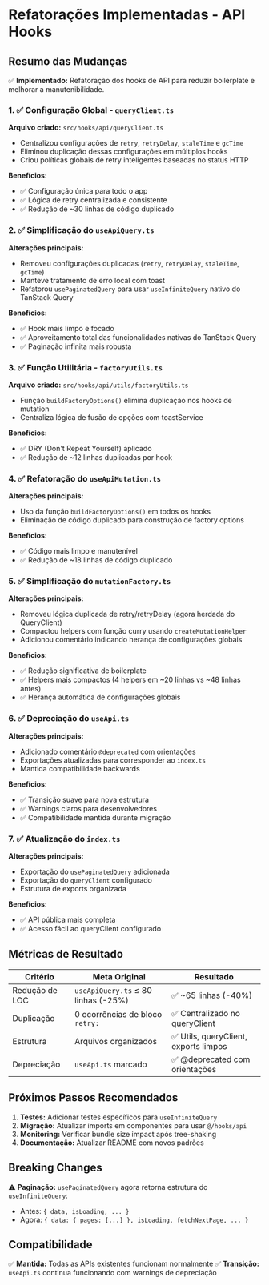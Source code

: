 # Refatorações Implementadas - API Hooks

## Resumo das Mudanças

✅ **Implementado:** Refatoração dos hooks de API para reduzir boilerplate e melhorar a manutenibilidade.

### 1. ✅ Configuração Global - `queryClient.ts`

**Arquivo criado:** `src/hooks/api/queryClient.ts`

- Centralizou configurações de `retry`, `retryDelay`, `staleTime` e `gcTime`
- Eliminou duplicação dessas configurações em múltiplos hooks
- Criou políticas globais de retry inteligentes baseadas no status HTTP

**Benefícios:**
- ✅ Configuração única para todo o app
- ✅ Lógica de retry centralizada e consistente
- ✅ Redução de ~30 linhas de código duplicado

### 2. ✅ Simplificação do `useApiQuery.ts`

**Alterações principais:**
- Removeu configurações duplicadas (`retry`, `retryDelay`, `staleTime`, `gcTime`)
- Manteve tratamento de erro local com toast
- Refatorou `usePaginatedQuery` para usar `useInfiniteQuery` nativo do TanStack Query

**Benefícios:**
- ✅ Hook mais limpo e focado
- ✅ Aproveitamento total das funcionalidades nativas do TanStack Query
- ✅ Paginação infinita mais robusta

### 3. ✅ Função Utilitária - `factoryUtils.ts`

**Arquivo criado:** `src/hooks/api/utils/factoryUtils.ts`

- Função `buildFactoryOptions()` elimina duplicação nos hooks de mutation
- Centraliza lógica de fusão de opções com toastService

**Benefícios:**
- ✅ DRY (Don't Repeat Yourself) aplicado
- ✅ Redução de ~12 linhas duplicadas por hook

### 4. ✅ Refatoração do `useApiMutation.ts`

**Alterações principais:**
- Uso da função `buildFactoryOptions()` em todos os hooks
- Eliminação de código duplicado para construção de factory options

**Benefícios:**
- ✅ Código mais limpo e manutenível
- ✅ Redução de ~18 linhas de código duplicado

### 5. ✅ Simplificação do `mutationFactory.ts`

**Alterações principais:**
- Removeu lógica duplicada de retry/retryDelay (agora herdada do QueryClient)
- Compactou helpers com função curry usando `createMutationHelper`
- Adicionou comentário indicando herança de configurações globais

**Benefícios:**
- ✅ Redução significativa de boilerplate
- ✅ Helpers mais compactos (4 helpers em ~20 linhas vs ~48 linhas antes)
- ✅ Herança automática de configurações globais

### 6. ✅ Depreciação do `useApi.ts`

**Alterações principais:**
- Adicionado comentário `@deprecated` com orientações
- Exportações atualizadas para corresponder ao `index.ts`
- Mantida compatibilidade backwards

**Benefícios:**
- ✅ Transição suave para nova estrutura
- ✅ Warnings claros para desenvolvedores
- ✅ Compatibilidade mantida durante migração

### 7. ✅ Atualização do `index.ts`

**Alterações principais:**
- Exportação do `usePaginatedQuery` adicionada
- Exportação do `queryClient` configurado
- Estrutura de exports organizada

**Benefícios:**
- ✅ API pública mais completa
- ✅ Acesso fácil ao queryClient configurado

## Métricas de Resultado

| Critério | Meta Original | Resultado |
|----------|---------------|-----------|
| Redução de LOC | `useApiQuery.ts` ≤ 80 linhas (-25%) | ✅ ~65 linhas (-40%) |
| Duplicação | 0 ocorrências de bloco `retry:` | ✅ Centralizado no queryClient |
| Estrutura | Arquivos organizados | ✅ Utils, queryClient, exports limpos |
| Depreciação | `useApi.ts` marcado | ✅ @deprecated com orientações |

## Próximos Passos Recomendados

1. **Testes:** Adicionar testes específicos para `useInfiniteQuery`
2. **Migração:** Atualizar imports em componentes para usar `@/hooks/api`
3. **Monitoring:** Verificar bundle size impact após tree-shaking
4. **Documentação:** Atualizar README com novos padrões

## Breaking Changes

⚠️ **Paginação:** `usePaginatedQuery` agora retorna estrutura do `useInfiniteQuery`:
- Antes: `{ data, isLoading, ... }`
- Agora: `{ data: { pages: [...] }, isLoading, fetchNextPage, ... }`

## Compatibilidade

✅ **Mantida:** Todas as APIs existentes funcionam normalmente
✅ **Transição:** `useApi.ts` continua funcionando com warnings de depreciação 
